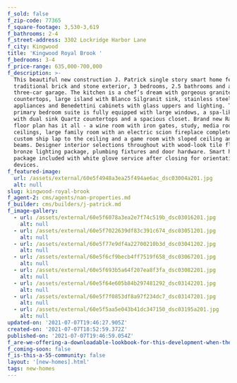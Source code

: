 ```yaml
---
f_sold: false
f_zip-code: 77365
f_square-footage: 3,530-3,619
f_bathrooms: 2-4
f_street-address: 3302 Lockridge Harbor Lane
f_city: Kingwood
title: 'Kingwood Royal Brook '
f_bedrooms: 3-4
f_price-range: 635,000-700,000
f_description: >-
  This beautiful new construction J. Patrick single story smart home features a
  traditional brick and stone exterior, 3 bedrooms, 2.5 bathrooms and a
  three-car garage. The kitchen is a chef’s dream with gorgeous granite
  countertops, large island with Blanco Silgranit sink, stainless steel
  appliances and Benedettini cabinets with glass uppers and lighting. The
  primary bedroom suite is fully equipped with large windows, a spa-like bath
  with dual sink Quartz countertops and a spacious closet. Brand new Raleigh
  floor plan has it all - a wine room with iron gates, study, media room, high
  ceilings, large family room with an electric scion fireplace complete with
  custom ship lap to the ceiling and a game room with sloped ceiling and wood
  beams. Designer interior selections throughout with wood-look tile floors,
  bronze lighting package, plumbing fixtures and door hardware. Smart home
  package included with white glove service after closing for orientation of
  devices.
f_featured-image:
  url: /assets/external/60e5f4948a3ea25f494ae6ac_dsc03004a201.jpg
  alt: null
slug: kingwood-royal-brook
f_agent-2: cms/agents/nan-properties.md
f_builder: cms/builders/j-patrick.md
f_image-gallery:
  - url: /assets/external/60e5f6078a3ea2e7f74c519b_dsc03016201.jpg
    alt: null
  - url: /assets/external/60e5f7022639df83c391c674_dsc03051201.jpg
    alt: null
  - url: /assets/external/60e5f77e9df4a22700210b3d_dsc03041202.jpg
    alt: null
  - url: /assets/external/60e5f6cf9becb4ff7519f658_dsc03067201.jpg
    alt: null
  - url: /assets/external/60e5f693b5a64f207ea8f3fa_dsc03082201.jpg
    alt: null
  - url: /assets/external/60e5f64e605b84b297481292_dsc03142201.jpg
    alt: null
  - url: /assets/external/60e5f7f0853df8a97f234dc7_dsc03147201.jpg
    alt: null
  - url: /assets/external/60e5f5aa5e043b41dc347150_dsc03195a201.jpg
    alt: null
updated-on: '2021-07-07T19:46:27.905Z'
created-on: '2021-07-07T18:52:59.372Z'
published-on: '2021-07-07T19:46:59.054Z'
f_are-we-offering-a-downloadable-lookbook-for-this-development-when-they-submit-their-contact-info: false
f_coming-soon: false
f_is-this-a-55-community: false
layout: '[new-homes].html'
tags: new-homes
---
```



